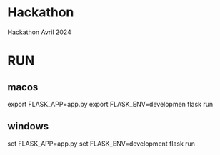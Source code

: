 # Hackathon
Hackathon Avril 2024


# RUN
## macos
export FLASK_APP=app.py
export FLASK_ENV=developmen
flask run
## windows
set FLASK_APP=app.py
set FLASK_ENV=development
flask run